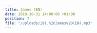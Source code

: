 ```yaml
---
title: James (EN)
date: 2018-10-31 14:00:00 +01:00
position: 7
file: "/uploads/19).%20James%20(EN).mp3"
---
```


